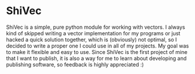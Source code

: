 # ShiVec
ShiVec is a simple, pure python module for working with vectors.
I always kind of skipped writing a vector implementation for my programs or just hacked a quick solution together, which is (obviously) not optimal, so I decided to write a proper one I could use in all of my projects. My goal was to make it flexible and easy to use. Since ShiVec is the first project of mine that I want to publish, it is also a way for me to learn about developing and publishing software, so feedback is highly appreciated :)
